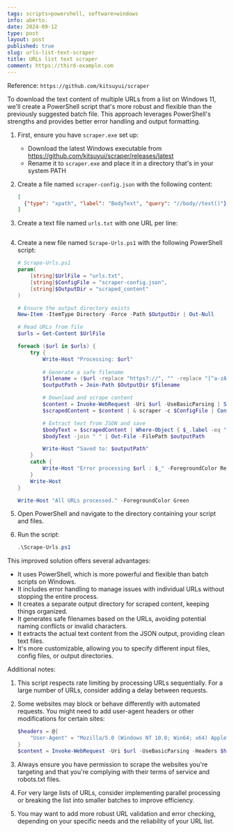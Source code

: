 ```yaml
---
tags: scripts>powershell, software>windows
info: aberto.
date: 2024-09-12
type: post
layout: post
published: true
slug: urls-list-text-scraper
title: URLs list text scraper
comment: https://third-example.com
---
```


Reference: `https://github.com/kitsuyui/scraper`

To download the text content of multiple URLs from a list on Windows 11, we'll create a PowerShell script that's more robust and flexible than the previously suggested batch file. This approach leverages PowerShell's strengths and provides better error handling and output formatting.

1. First, ensure you have `scraper.exe` set up:
   - Download the latest Windows executable from https://github.com/kitsuyui/scraper/releases/latest
   - Rename it to `scraper.exe` and place it in a directory that's in your system PATH

2. Create a file named `scraper-config.json` with the following content:
   ```json
   [
     {"type": "xpath", "label": "BodyText", "query": "//body//text()"}
   ]
   ```

3. Create a text file named `urls.txt` with one URL per line:
   ```
   ```

4. Create a new file named `Scrape-Urls.ps1` with the following PowerShell script:

   ```powershell
   # Scrape-Urls.ps1
   param(
       [string]$UrlFile = "urls.txt",
       [string]$ConfigFile = "scraper-config.json",
       [string]$OutputDir = "scraped_content"
   )

   # Ensure the output directory exists
   New-Item -ItemType Directory -Force -Path $OutputDir | Out-Null

   # Read URLs from file
   $urls = Get-Content $UrlFile

   foreach ($url in $urls) {
       try {
           Write-Host "Processing: $url"
           
           # Generate a safe filename
           $filename = ($url -replace "https?://", "" -replace "[^a-zA-Z0-9]+", "_") + ".txt"
           $outputPath = Join-Path $OutputDir $filename

           # Download and scrape content
           $content = Invoke-WebRequest -Uri $url -UseBasicParsing | Select-Object -ExpandProperty Content
           $scrapedContent = $content | & scraper -c $ConfigFile | ConvertFrom-Json

           # Extract text from JSON and save
           $bodyText = $scrapedContent | Where-Object { $_.label -eq "BodyText" } | Select-Object -ExpandProperty results
           $bodyText -join " " | Out-File -FilePath $outputPath

           Write-Host "Saved to: $outputPath"
       }
       catch {
           Write-Host "Error processing $url : $_" -ForegroundColor Red
       }
       Write-Host
   }

   Write-Host "All URLs processed." -ForegroundColor Green
   ```

5. Open PowerShell and navigate to the directory containing your script and files.

6. Run the script:
   ```powershell
   .\Scrape-Urls.ps1
   ```

This improved solution offers several advantages:

- It uses PowerShell, which is more powerful and flexible than batch scripts on Windows.
- It includes error handling to manage issues with individual URLs without stopping the entire process.
- It creates a separate output directory for scraped content, keeping things organized.
- It generates safe filenames based on the URLs, avoiding potential naming conflicts or invalid characters.
- It extracts the actual text content from the JSON output, providing clean text files.
- It's more customizable, allowing you to specify different input files, config files, or output directories.

Additional notes:

1. This script respects rate limiting by processing URLs sequentially. For a large number of URLs, consider adding a delay between requests.

2. Some websites may block or behave differently with automated requests. You might need to add user-agent headers or other modifications for certain sites:

   ```powershell
   $headers = @{
       "User-Agent" = "Mozilla/5.0 (Windows NT 10.0; Win64; x64) AppleWebKit/537.36 (KHTML, like Gecko) Chrome/91.0.4472.124 Safari/537.36"
   }
   $content = Invoke-WebRequest -Uri $url -UseBasicParsing -Headers $headers | Select-Object -ExpandProperty Content
   ```

3. Always ensure you have permission to scrape the websites you're targeting and that you're complying with their terms of service and robots.txt files.

4. For very large lists of URLs, consider implementing parallel processing or breaking the list into smaller batches to improve efficiency.

5. You may want to add more robust URL validation and error checking, depending on your specific needs and the reliability of your URL list.